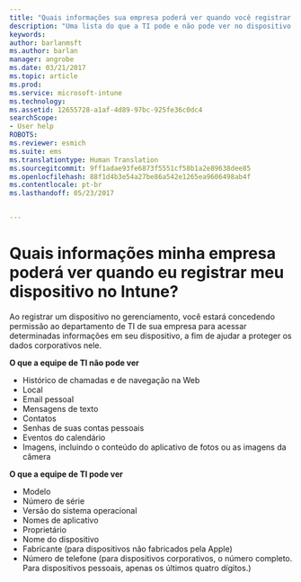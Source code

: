 ```yaml
---
title: "Quais informações sua empresa poderá ver quando você registrar seu dispositivo? | Microsoft Docs"
description: "Uma lista do que a TI pode e não pode ver no dispositivo gerenciado."
keywords: 
author: barlanmsft
ms.author: barlan
manager: angrobe
ms.date: 03/21/2017
ms.topic: article
ms.prod: 
ms.service: microsoft-intune
ms.technology: 
ms.assetid: 12655728-a1af-4d89-97bc-925fe36c0dc4
searchScope:
- User help
ROBOTS: 
ms.reviewer: esmich
ms.suite: ems
ms.translationtype: Human Translation
ms.sourcegitcommit: 9ff1adae93fe6873f5551cf58b1a2e89638dee85
ms.openlocfilehash: 88f1d4b3e54a27be86a542e1265ea9606498ab4f
ms.contentlocale: pt-br
ms.lasthandoff: 05/23/2017


---
```


# <a name="what-information-can-my-company-see-when-i-enroll-my-device-in-intune"></a>Quais informações minha empresa poderá ver quando eu registrar meu dispositivo no Intune?

Ao registrar um dispositivo no gerenciamento, você estará concedendo permissão ao departamento de TI de sua empresa para acessar determinadas informações em seu dispositivo, a fim de ajudar a proteger os dados corporativos nele.

**O que a equipe de TI não pode ver**

- Histórico de chamadas e de navegação na Web
-    Local
- Email pessoal
- Mensagens de texto
- Contatos
-    Senhas de suas contas pessoais
- Eventos do calendário
- Imagens, incluindo o conteúdo do aplicativo de fotos ou as imagens da câmera

**O que a equipe de TI pode ver**

-   Modelo
-   Número de série
-   Versão do sistema operacional
-   Nomes de aplicativo
-   Proprietário
-   Nome do dispositivo
-   Fabricante (para dispositivos não fabricados pela Apple)
-   Número de telefone (para dispositivos corporativos, o número completo. Para dispositivos pessoais, apenas os últimos quatro dígitos.)

